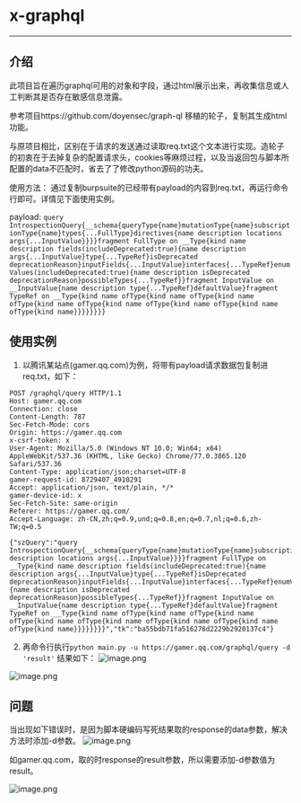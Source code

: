 # x-graphql


--------

## 介绍


此项目旨在遍历graphql可用的对象和字段，通过html展示出来，再收集信息或人工判断其是否存在敏感信息泄露。

参考项目https://github.com/doyensec/graph-ql 移植的轮子，复制其生成html功能。

与原项目相比，区别在于请求的发送通过读取req.txt这个文本进行实现。造轮子的初衷在于去掉复杂的配置请求头，cookies等麻烦过程，以及当返回包与脚本所配置的data不匹配时，省去了了修改python源码的功夫。

使用方法：
通过复制burpsuite的已经带有payload的内容到req.txt，再运行命令行即可。详情见下面使用实例。

payload:
`query IntrospectionQuery{__schema{queryType{name}mutationType{name}subscriptionType{name}types{...FullType}directives{name description locations args{...InputValue}}}}fragment FullType on __Type{kind name description fields(includeDeprecated:true){name description args{...InputValue}type{...TypeRef}isDeprecated deprecationReason}inputFields{...InputValue}interfaces{...TypeRef}enumValues(includeDeprecated:true){name description isDeprecated deprecationReason}possibleTypes{...TypeRef}}fragment InputValue on __InputValue{name description type{...TypeRef}defaultValue}fragment TypeRef on __Type{kind name ofType{kind name ofType{kind name ofType{kind name ofType{kind name ofType{kind name ofType{kind name ofType{kind name}}}}}}}}`


## 使用实例

1. 以腾讯某站点(gamer.qq.com)为例，将带有payload请求数据包复制进req.txt，如下：

```
POST /graphql/query HTTP/1.1
Host: gamer.qq.com
Connection: close
Content-Length: 787
Sec-Fetch-Mode: cors
Origin: https://gamer.qq.com
x-csrf-token: x
User-Agent: Mozilla/5.0 (Windows NT 10.0; Win64; x64) AppleWebKit/537.36 (KHTML, like Gecko) Chrome/77.0.3865.120 Safari/537.36
Content-Type: application/json;charset=UTF-8
gamer-request-id: 8729407_4910291
Accept: application/json, text/plain, */*
gamer-device-id: x
Sec-Fetch-Site: same-origin
Referer: https://gamer.qq.com/
Accept-Language: zh-CN,zh;q=0.9,und;q=0.8,en;q=0.7,nl;q=0.6,zh-TW;q=0.5

{"szQuery":"query IntrospectionQuery{__schema{queryType{name}mutationType{name}subscriptionType{name}types{...FullType}directives{name description locations args{...InputValue}}}}fragment FullType on __Type{kind name description fields(includeDeprecated:true){name description args{...InputValue}type{...TypeRef}isDeprecated deprecationReason}inputFields{...InputValue}interfaces{...TypeRef}enumValues(includeDeprecated:true){name description isDeprecated deprecationReason}possibleTypes{...TypeRef}}fragment InputValue on __InputValue{name description type{...TypeRef}defaultValue}fragment TypeRef on __Type{kind name ofType{kind name ofType{kind name ofType{kind name ofType{kind name ofType{kind name ofType{kind name ofType{kind name}}}}}}}}","tk":"ba55bdb71fa516278d2229b2920137c4"}
```

2. 再命令行执行`python main.py -u https://gamer.qq.com/graphql/query -d 'result'`
结果如下：
![image.png](https://ws1.sinaimg.cn/large/005IUN3mly1g8fjhnur6zj311i043js0.jpg)

![image.png](https://ws1.sinaimg.cn/mw690/005IUN3mly1g8hrcellvxj30c10r3juu.jpg)


## 问题
当出现如下错误时，是因为脚本硬编码写死结果取的response的data参数，解决方法时添加-d参数。
![image.png](https://ws1.sinaimg.cn/large/005IUN3mly1g8fjlnjnt3j30va07ugmn.jpg)

如gamer.qq.com，取的时response的result参数，所以需要添加-d参数值为result。

![image.png](https://ws1.sinaimg.cn/large/005IUN3mly1g8fjoelm67j31760damzh.jpg)
